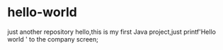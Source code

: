 # hello-world
just another repository
hello,this is my first Java project,just printf'Hello world ' to the company screen;
